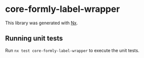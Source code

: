 # core-formly-label-wrapper

This library was generated with [Nx](https://nx.dev).

## Running unit tests

Run `nx test core-formly-label-wrapper` to execute the unit tests.
